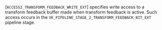 [`ACCESS2_TRANSFORM_FEEDBACK_WRITE_EXT`] specifies write
access to a transform feedback buffer made when transform feedback is
active.
Such access occurs in the
`VK_PIPELINE_STAGE_2_TRANSFORM_FEEDBACK_BIT_EXT` pipeline stage.